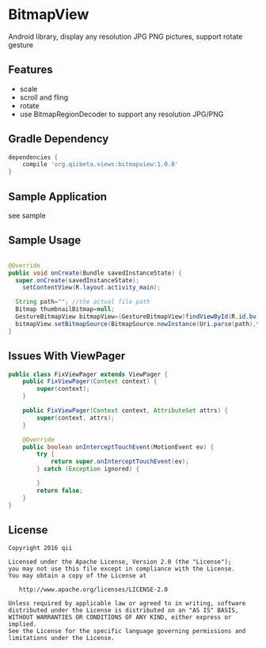 # BitmapView
Android library, display any resolution JPG PNG pictures, support rotate gesture

## Features
- scale
- scroll and fling
- rotate
- use BitmapRegionDecoder to support any resolution JPG/PNG

## Gradle Dependency
```gradle
dependencies {
    compile 'org.qiibeta.views:bitmapview:1.0.0'
}
```
## Sample Application
see sample

## Sample Usage
```java

@Override
public void onCreate(Bundle savedInstanceState) {
  super.onCreate(savedInstanceState);
	setContentView(R.layout.activity_main);

  String path=""; //the actual file path
  Bitmap thumbnailBitmap=null;
  GestureBitmapView bitmapView=(GestureBitmapView)findViewById(R.id.bv);
  bitmapView.setBitmapSource(BitmapSource.newInstance(Uri.parse(path),thumbnailBitmap));
}
```

## Issues With ViewPager
```java
public class FixViewPager extends ViewPager {
    public FixViewPager(Context context) {
        super(context);
    }

    public FixViewPager(Context context, AttributeSet attrs) {
        super(context, attrs);
    }

    @Override
    public boolean onInterceptTouchEvent(MotionEvent ev) {
        try {
            return super.onInterceptTouchEvent(ev);
        } catch (Exception ignored) {

        }
        return false;
    }
}
```
## License

    Copyright 2016 qii

    Licensed under the Apache License, Version 2.0 (the "License");
    you may not use this file except in compliance with the License.
    You may obtain a copy of the License at

       http://www.apache.org/licenses/LICENSE-2.0

    Unless required by applicable law or agreed to in writing, software
    distributed under the License is distributed on an "AS IS" BASIS,
    WITHOUT WARRANTIES OR CONDITIONS OF ANY KIND, either express or implied.
    See the License for the specific language governing permissions and
    limitations under the License.
